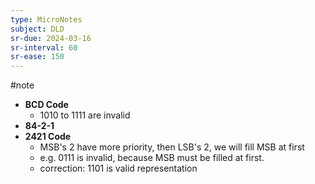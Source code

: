```yaml
---
type: MicroNotes
subject: DLD
sr-due: 2024-03-16
sr-interval: 60
sr-ease: 150
---
```

#note
- **BCD Code**
	- 1010 to 1111 are invalid
- **84-2-1**
- **2421 Code**
	- MSB's 2 have more priority, then LSB's 2, we will fill MSB at first
	- e.g. 0111 is invalid, because MSB must be filled at first.
	- correction: 1101 is valid representation 